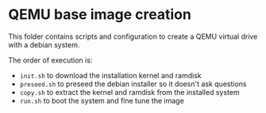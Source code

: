 # QEMU base image creation

This folder contains scripts and configuration to create a QEMU virtual drive with a debian system.

The order of execution is:
- `init.sh` to download the installation kernel and ramdisk
- `preseed.sh` to preseed the debian installer so it doesn't ask questions 
- `copy.sh` to extract the kernel and ramdisk from the installed system
- `run.sh` to boot the system and fine tune the image
